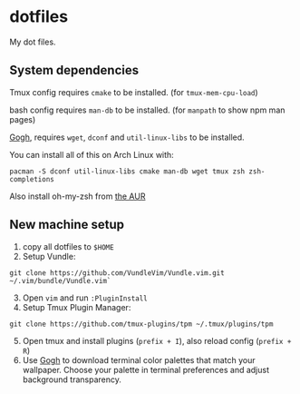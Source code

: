 # dotfiles

My dot files.

## System dependencies

Tmux config requires `cmake` to be installed. (for `tmux-mem-cpu-load`)

bash config requires `man-db` to be installed. (for `manpath` to show npm man pages)

[Gogh](https://github.com/Gogh-Co/Gogh), requires `wget`, `dconf` and `util-linux-libs` to be installed.

You can install all of this on Arch Linux with:

```
pacman -S dconf util-linux-libs cmake man-db wget tmux zsh zsh-completions
```

Also install oh-my-zsh from [the AUR](https://aur.archlinux.org/packages/oh-my-zsh-git)

## New machine setup

1. copy all dotfiles to `$HOME`
2. Setup Vundle:
```
git clone https://github.com/VundleVim/Vundle.vim.git ~/.vim/bundle/Vundle.vim`
```
3. Open `vim` and run `:PluginInstall`
4. Setup Tmux Plugin Manager:
```
git clone https://github.com/tmux-plugins/tpm ~/.tmux/plugins/tpm
```
5. Open tmux and install plugins (`prefix + I`), also reload config (`prefix + R`)
6. Use [Gogh](https://github.com/Gogh-Co/Gogh) to download terminal color palettes 
that match your wallpaper. Choose your palette in terminal preferences and adjust
background transparency.
